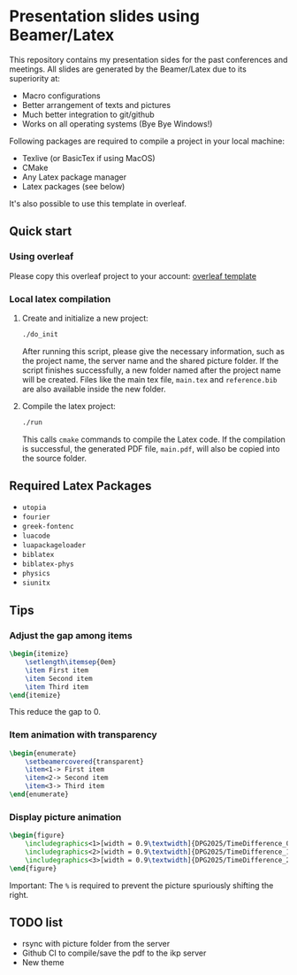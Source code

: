 # Presentation slides using Beamer/Latex

This repository contains my presentation sides for the past conferences and meetings. All slides are generated by the Beamer/Latex due to its superiority at:

- Macro configurations
- Better arrangement of texts and pictures
- Much better integration to git/github
- Works on all operating systems (Bye Bye Windows!)

Following packages are required to compile a project in your local machine:

- Texlive (or BasicTex if using MacOS)
- CMake
- Any Latex package manager
- Latex packages (see below)

It's also possible to use this template in overleaf.

## Quick start

### Using overleaf

Please copy this overleaf project to your account: [overleaf template](https://www.overleaf.com/read/rnpmwzzhwhch#b951da)

### Local latex compilation

1.  Create and initialize a new project:

    ```bash
    ./do_init
    ```

    After running this script, please give the necessary information, such as the project name, the server name and the shared picture folder. If the script finishes successfully, a new folder named after the project name will be created. Files like the main tex file, `main.tex` and `reference.bib` are also available inside the new folder.

2.  Compile the latex project:

    ```bash
    ./run
    ```

    This calls `cmake` commands to compile the Latex code. If the compilation is successful, the generated PDF file, `main.pdf`, will also be copied into the source folder.

## Required Latex Packages

- `utopia`
- `fourier`
- `greek-fontenc`
- `luacode`
- `luapackageloader`
- `biblatex`
- `biblatex-phys`
- `physics`
- `siunitx`

## Tips

### Adjust the gap among items

```latex
\begin{itemize}
    \setlength\itemsep{0em}
    \item First item
    \item Second item
    \item Third item
\end{itemize}
```

This reduce the gap to 0.

### Item animation with transparency

```latex
\begin{enumerate}
    \setbeamercovered{transparent}
    \item<1-> First item
    \item<2-> Second item
    \item<3-> Third item
\end{enumerate}
```

### Display picture animation

```latex
\begin{figure}
    \includegraphics<1>[width = 0.9\textwidth]{DPG2025/TimeDifference_0.png}%
    \includegraphics<2>[width = 0.9\textwidth]{DPG2025/TimeDifference_1.png}%
    \includegraphics<3>[width = 0.9\textwidth]{DPG2025/TimeDifference_2.png}%
\end{figure}
```

Important: The `%` is required to prevent the picture spuriously shifting the right.

## TODO list

- rsync with picture folder from the server
- Github CI to compile/save the pdf to the ikp server
- New theme
